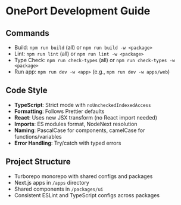 # OnePort Development Guide

## Commands
- Build: `npm run build` (all) or `npm run build -w <package>`
- Lint: `npm run lint` (all) or `npm run lint -w <package>`
- Type Check: `npm run check-types` (all) or `npm run check-types -w <package>`
- Run app: `npm run dev -w <app>` (e.g., `npm run dev -w apps/web`)

## Code Style
- **TypeScript**: Strict mode with `noUncheckedIndexedAccess`
- **Formatting**: Follows Prettier defaults
- **React**: Uses new JSX transform (no React import needed)
- **Imports**: ES modules format, NodeNext resolution
- **Naming**: PascalCase for components, camelCase for functions/variables
- **Error Handling**: Try/catch with typed errors

## Project Structure
- Turborepo monorepo with shared configs and packages
- Next.js apps in `/apps` directory
- Shared components in `/packages/ui`
- Consistent ESLint and TypeScript configs across packages